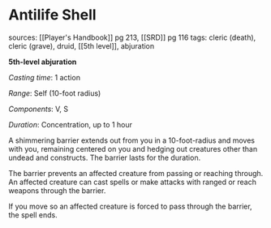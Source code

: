 # Antilife Shell
sources: [[Player's Handbook]] pg 213, [[SRD]] pg 116
tags: cleric (death), cleric (grave), druid, [[5th level]], abjuration

**5th-level abjuration**

*Casting time*: 1 action

*Range*: Self (10-foot radius)

*Components*: V, S

*Duration*: Concentration, up to 1 hour

A shimmering barrier extends out from you in a 10-foot-radius and moves with you, remaining centered on you and hedging out creatures other than undead and constructs. The barrier lasts for the duration.

The barrier prevents an affected creature from passing or reaching through. An affected creature can cast spells or make attacks with ranged or reach weapons through the barrier.

If you move so an affected creature is forced to pass through the barrier, the spell ends.
